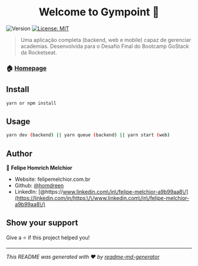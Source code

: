 <h1 align="center">Welcome to Gympoint 👋</h1>
<p>
  <img alt="Version" src="https://img.shields.io/badge/version-1.0.0-blue.svg?cacheSeconds=2592000" />
  <a href="#" target="_blank">
    <img alt="License: MIT" src="https://img.shields.io/badge/License-MIT-yellow.svg" />
  </a>
</p>

> Uma aplicação completa (backend, web e mobile) capaz de gerenciar academias. Desenvolvida para o Desafio Final do Bootcamp GoStack da Rocketseat.

### 🏠 [Homepage](https://github.com/homdreen/Gympoint)

## Install

```sh
yarn or npm install
```

## Usage

```sh
yarn dev (backend) || yarn queue (backend) || yarn start (web)
```

## Author

👤 **Felipe Homrich Melchior**

* Website: felipemelchior.com.br
* Github: [@homdreen](https://github.com/homdreen)
* LinkedIn: [@https:\/\/www.linkedin.com\/in\/felipe-melchior-a9b99aa8\/](https://linkedin.com/in/https:\/\/www.linkedin.com\/in\/felipe-melchior-a9b99aa8\/)

## Show your support

Give a ⭐️ if this project helped you!

***
_This README was generated with ❤️ by [readme-md-generator](https://github.com/kefranabg/readme-md-generator)_